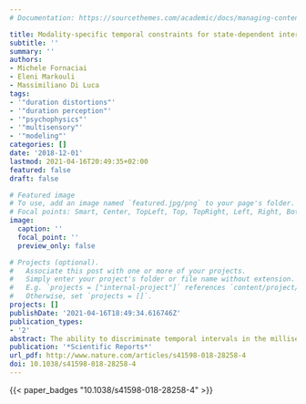 ```yaml
---
# Documentation: https://sourcethemes.com/academic/docs/managing-content/

title: Modality-specific temporal constraints for state-dependent interval timing
subtitle: ''
summary: ''
authors:
- Michele Fornaciai
- Eleni Markouli
- Massimiliano Di Luca
tags:
- '"duration distortions"'
- '"duration perception"'
- '"psychophysics"'
- '"multisensory"'
- '"modeling"'
categories: []
date: '2018-12-01'
lastmod: 2021-04-16T20:49:35+02:00
featured: false
draft: false

# Featured image
# To use, add an image named `featured.jpg/png` to your page's folder.
# Focal points: Smart, Center, TopLeft, Top, TopRight, Left, Right, BottomLeft, Bottom, BottomRight.
image:
  caption: ''
  focal_point: ''
  preview_only: false

# Projects (optional).
#   Associate this post with one or more of your projects.
#   Simply enter your project's folder or file name without extension.
#   E.g. `projects = ["internal-project"]` references `content/project/deep-learning/index.md`.
#   Otherwise, set `projects = []`.
projects: []
publishDate: '2021-04-16T18:49:34.616746Z'
publication_types:
- '2'
abstract: The ability to discriminate temporal intervals in the milliseconds-to-seconds range has been accounted for by proposing that duration is encoded in the dynamic change of a neuronal network state. A critical limitation of such networks is that their activity cannot immediately return to the initial state, a restriction that could hinder the processing of intervals presented in rapid succession. Empirical evidence in the literature consistently shows impaired duration discrimination performance for 100 ms intervals demarked by short auditory stimuli immediately preceded by a similar interval. Here we tested whether a similar interference is present with longer intervals (300 ms) demarked either by auditory or by visual stimuli. Our results show that while temporal estimates of auditory stimuli in this range are not affected by the interval between them, duration discrimination with this duration is significantly impaired with visual intervals presented in rapid succession. The difference in performance between modalities is overall consistent with state-dependent temporal computations, as it suggests that the limits due to slow neuronal dynamics greatly depends on the sensory modality with which the intervals are demarked, in line with the idea of intrinsic, modality-specific neural mechanisms for interval timing.
publication: '*Scientific Reports*'
url_pdf: http://www.nature.com/articles/s41598-018-28258-4
doi: 10.1038/s41598-018-28258-4
---
```


{{< paper_badges "10.1038/s41598-018-28258-4" >}}
